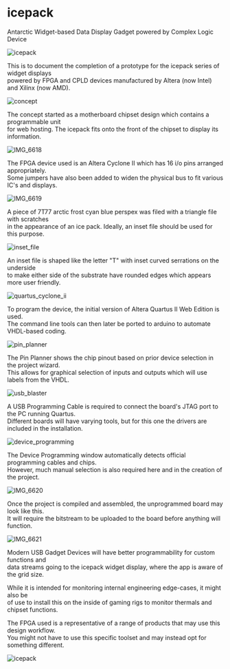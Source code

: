 # icepack
Antarctic Widget-based Data Display Gadget powered by Complex Logic Device

![icepack](https://github.com/TheMindVirus/icepack/blob/main/screenshots/icepack.png)

This is to document the completion of a prototype for the icepack series of widget displays \
powered by FPGA and CPLD devices manufactured by Altera (now Intel) and Xilinx (now AMD).

![concept](https://github.com/TheMindVirus/icepack/blob/main/screenshots/concept.png)

The concept started as a motherboard chipset design which contains a programmable unit \
for web hosting. The icepack fits onto the front of the chipset to display its information.

![IMG_6618](https://github.com/TheMindVirus/icepack/blob/main/screenshots/IMG_6618.jpg)

The FPGA device used is an Altera Cyclone II which has 16 i/o pins arranged appropriately. \
Some jumpers have also been added to widen the physical bus to fit various IC's and displays.

![IMG_6619](https://github.com/TheMindVirus/icepack/blob/main/screenshots/IMG_6619.jpg)

A piece of 7T77 arctic frost cyan blue perspex was filed with a triangle file with scratches \
in the appearance of an ice pack. Ideally, an inset file should be used for this purpose.

![inset_file](https://github.com/TheMindVirus/icepack/blob/main/screenshots/inset_file.png)

An inset file is shaped like the letter "T" with inset curved serrations on the underside \
to make either side of the substrate have rounded edges which appears more user friendly.

![quartus_cyclone_ii](https://github.com/TheMindVirus/icepack/blob/main/screenshots/quartus_cyclone_ii.png)

To program the device, the initial version of Altera Quartus II Web Edition is used. \
The command line tools can then later be ported to arduino to automate VHDL-based coding.

![pin_planner](https://github.com/TheMindVirus/icepack/blob/main/screenshots/pin_planner.png)

The Pin Planner shows the chip pinout based on prior device selection in the project wizard. \
This allows for graphical selection of inputs and outputs which will use labels from the VHDL.

![usb_blaster](https://github.com/TheMindVirus/icepack/blob/main/screenshots/usb_blaster.png)

A USB Programming Cable is required to connect the board's JTAG port to the PC running Quartus. \
Different boards will have varying tools, but for this one the drivers are included in the installation.

![device_programming](https://github.com/TheMindVirus/icepack/blob/main/screenshots/device_programming.png)

The Device Programming window automatically detects official programming cables and chips. \
However, much manual selection is also required here and in the creation of the project.

![IMG_6620](https://github.com/TheMindVirus/icepack/blob/main/screenshots/IMG_6620.jpg)

Once the project is compiled and assembled, the unprogrammed board may look like this. \
It will require the bitstream to be uploaded to the board before anything will function.

![IMG_6621](https://github.com/TheMindVirus/icepack/blob/main/screenshots/IMG_6621.jpg)

Modern USB Gadget Devices will have better programmability for custom functions and \
data streams going to the icepack widget display, where the app is aware of the grid size.

While it is intended for monitoring internal engineering edge-cases, it might also be \
of use to install this on the inside of gaming rigs to monitor thermals and chipset functions.

The FPGA used is a representative of a range of products that may use this design workflow. \
You might not have to use this specific toolset and may instead opt for something different.

![icepack](https://github.com/TheMindVirus/icepack/blob/main/screenshots/icepack.png)